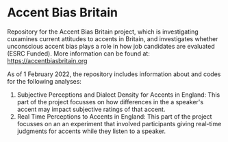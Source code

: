 # Accent Bias Britain
Repository for the Accent Bias Britain project, which is investigating cuxamines current attitudes to accents in Britain, and investigates whether unconscious accent bias plays a role in how job candidates are evaluated (ESRC Funded). More information can be found at: https://accentbiasbritain.org

As of 1 February 2022, the repository includes information about and codes for the following analyses:
 1. Subjective Perceptions and Dialect Density for Accents in England: This part of the project focusses on how differences in the a speaker's accent may impact subjective ratings of that accent.
 2. Real Time Perceptions to Accents in England: This part of the project focusses on an an experiment that involved participants giving real-time judgments for accents while they listen to a speaker.


